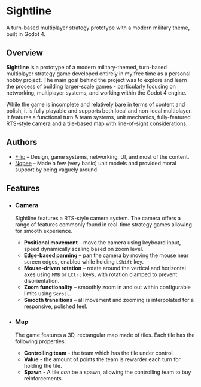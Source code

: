 # Sightline 
A turn-based multiplayer strategy prototype with a modern military theme, built in Godot 4.

## Overview
**Sightline** is a prototype of a modern military-themed, turn-based multiplayer strategy game developed entirely in my free time as a personal hobby project. 
The main goal behind the project was to explore and learn the process of building larger-scale games - particularly focusing on networking, multiplayer systems, and working within the Godot 4 engine.

While the game is incomplete and relatively bare in terms of content and polish, it is fully playable and supports both local and non-local multiplayer. 
It features a functional turn & team systems, unit mechanics, fully-featured RTS-style camera and a tile-based map with line-of-sight considerations.

## Authors
- [Filip](https://github.com/Filip-Rak) – Design, game systems, networking, UI, and most of the content.
- [Nopee](https://github.com/fakeNopee) – Made a few (very basic) unit models and provided moral support by being vaguely around.

## Features
  - ### Camera
    Sightline features a RTS-style camera system. The camera offers a range of features commonly found in real-time strategy games allowing for smooth experience.

    - **Positional movement** – move the camera using keyboard input, speed dynamically scaling based on zoom level.
    - **Edge-based panning** – pan the camera by moving the mouse near screen edges, enabled while holding `LShift` key.
    - **Mouse-driven rotation** – rotate around the vertical and horizontal axes using `MMB` or `LCtrl` keys, with rotation clamped to prevent disorientation.
    - **Zoom functionality** – smoothly zoom in and out within configurable limits using `Scroll`.
    - **Smooth transitions** – all movement and zooming is interpolated for a responsive, polished feel.
      
  - ### Map
    The game features a 3D, rectangular map made of tiles. Each tile has the following properties:
    - **Controlling team** - the team which has the tile under control.
    - **Value** - the amount of points the team is rewarder each turn for holding the tile.
    - **Spawn** - A tile *can* be a spawn, allowing the controlling team to buy reinforcements. 
      
